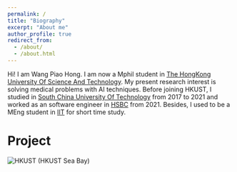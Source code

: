```yaml
---
permalink: /
title: "Biography"
excerpt: "About me"
author_profile: true
redirect_from: 
  - /about/
  - /about.html
---
```


Hi! I am Wang Piao Hong.
I am now a Mphil student in [The HongKong University Of Science And Technology](https://hkust.edu.hk/zh-hans). My present research interest is solving medical problems with AI techniques.
Before joining HKUST, I studied in [South China University Of Technology](https://www.scut.edu.cn/en/) from 2017 to 2021 and worked as an software engineer in [HSBC](https://www.hsbc.com/) from 2021.
Besides, I used to be a MEng student in [IIT](https://www.iit.edu/) for short time study.

# Project

![HKUST](https://s3.bmp.ovh/imgs/2021/10/cc85a5d970d1609c.jpg)
(HKUST Sea Bay)

